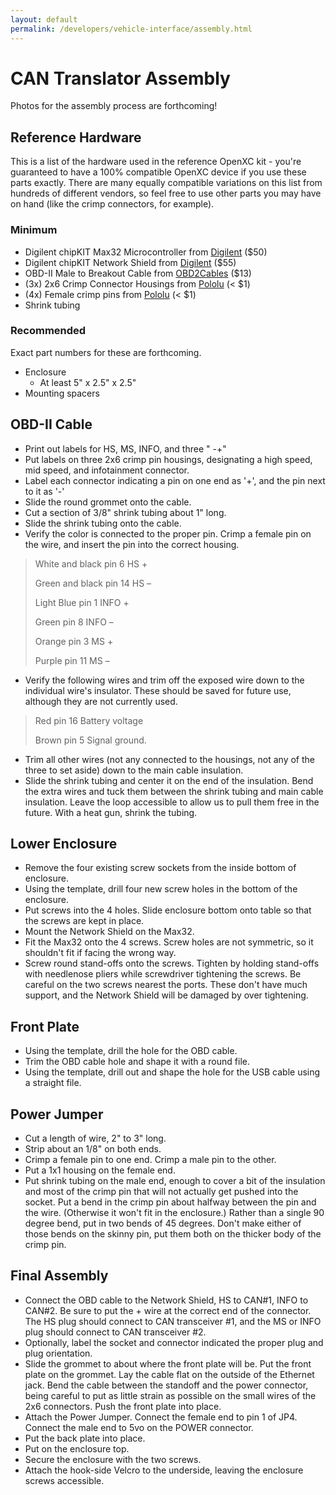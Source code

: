 ```yaml
---
layout: default
permalink: /developers/vehicle-interface/assembly.html
---
```


CAN Translator Assembly
========================

Photos for the assembly process are forthcoming!

## Reference Hardware

This is a list of the hardware used in the reference OpenXC kit - you're
guaranteed to have a 100% compatible OpenXC device if you use these parts
exactly. There are many equally compatible variations on this list from hundreds
of different vendors, so feel free to use other parts you may have on hand (like
the crimp connectors, for example).

### Minimum

* Digilent chipKIT Max32 Microcontroller from [Digilent][max32] ($50)
* Digilent chipKIT Network Shield from [Digilent][networkshield] ($55)
* OBD-II Male to Breakout Cable from [OBD2Cables][obd2] ($13)
* (3x) 2x6 Crimp Connector Housings from [Pololu][crimpconnectors] (< $1)
* (4x) Female crimp pins from [Pololu][crimppins] (< $1)
* Shrink tubing

### Recommended

Exact part numbers for these are forthcoming.

* Enclosure
  * At least 5" x 2.5" x 2.5"
* Mounting spacers

## OBD-II Cable

* Print out labels for HS, MS, INFO, and three "  -+"
* Put labels on three 2x6 crimp pin housings, designating a high speed, mid
  speed, and infotainment connector.
* Label each connector indicating a pin on one end as '+', and the pin next to
  it as '-'
* Slide the round grommet onto the cable.
* Cut a section of 3/8" shrink tubing about 1" long.
* Slide the shrink tubing onto the cable.
* Verify the color is connected to the proper pin.  Crimp a female pin on the
  wire, and insert the pin into the correct housing.


> White and black pin 6   HS +
>
> Green and black pin 14  HS –
>
> Light Blue  pin 1   INFO +
>
> Green       pin 8   INFO –
>
> Orange      pin 3   MS +
>
> Purple      pin 11  MS –

* Verify the following wires and trim off the exposed wire down to the
  individual wire's insulator. These should be saved for future use, although
  they are not currently used.

> Red     pin 16  Battery voltage
>
> Brown       pin 5   Signal ground.

* Trim all other wires (not any connected to the housings, not any of the three
  to set aside) down to the main cable insulation.
* Slide the shrink tubing and center it on the end of the insulation.  Bend the
  extra wires and tuck them between the shrink tubing and main cable insulation.
  Leave the loop accessible to allow us to pull them free in the future.  With a
  heat gun, shrink the tubing.

## Lower Enclosure

* Remove the four existing screw sockets from the inside bottom of enclosure.
* Using the template, drill four new screw holes in the bottom of the enclosure.
* Put screws into the 4 holes.  Slide enclosure bottom onto table so that the
  screws are kept in place.
* Mount the Network Shield on the Max32.
* Fit the Max32 onto the 4 screws.  Screw holes are not symmetric, so it
  shouldn't fit if facing the wrong way.
* Screw round stand-offs onto the screws.  Tighten by holding stand-offs with
  needlenose pliers while screwdriver tightening the screws.  Be careful on the
  two screws nearest the ports.  These don't have much support, and the Network
  Shield will be damaged by over tightening.

## Front Plate

* Using the template, drill the hole for the OBD cable.
* Trim the OBD cable hole and shape it with a round file.
* Using the template, drill out and shape the hole for the USB cable using a
  straight file.

## Power Jumper

* Cut a length of wire, 2" to 3" long.
* Strip about an 1/8" on both ends.
* Crimp a female pin to one end.  Crimp a male pin to the other.
* Put a 1x1 housing on the female end.
* Put shrink tubing on the male end, enough to cover a bit of the insulation and
  most of the crimp pin that will not actually get pushed into the socket.  Put
  a bend in the crimp pin about halfway between the pin and the wire.
  (Otherwise it won't fit in the enclosure.)  Rather than a single 90 degree
  bend, put in two bends of 45 degrees.  Don't make either of those bends on the
  skinny pin, put them both on the thicker body of the crimp pin.

## Final Assembly

* Connect the OBD cable to the Network Shield, HS to CAN#1, INFO to CAN#2.  Be
  sure to put the + wire at the correct end of the connector.  The HS plug
  should connect to CAN transceiver #1, and the MS or INFO plug should connect
  to CAN transceiver #2.
* Optionally, label the socket and connector indicated the proper plug and plug
  orientation.
* Slide the grommet to about where the front plate will be.  Put the front plate
  on the grommet.  Lay the cable flat on the outside of the Ethernet jack.  Bend
  the cable between the standoff and the power connector, being careful to put
  as little strain as possible on the small wires of the 2x6 connectors.  Push
  the front plate into place.
* Attach the Power Jumper.  Connect the female end to pin 1 of JP4.  Connect the
  male end to 5vo on the POWER connector.
* Put the back plate into place.
* Put on the enclosure top.
* Secure the enclosure with the two screws.
* Attach the hook-side Velcro to the underside, leaving the enclosure screws
  accessible.

[max32]: http://digilentinc.com/Products/Detail.cfm?NavPath=2,892,894&Prod=CHIPKIT-MAX32
[networkshield]: http://digilentinc.com/Products/Detail.cfm?NavPath=2,892,942&Prod=CHIPKIT-NETWORK-SHIELD
[obd2]: http://www.obd2cables.com/products/obd-cables/j1962m-ra-to/cable-j1962m-ra-type-b-to-open-end-6ft.html
[crimpconnectors]: http://www.pololu.com/catalog/product/1914
[crimppins]: http://www.pololu.com/catalog/product/1930

